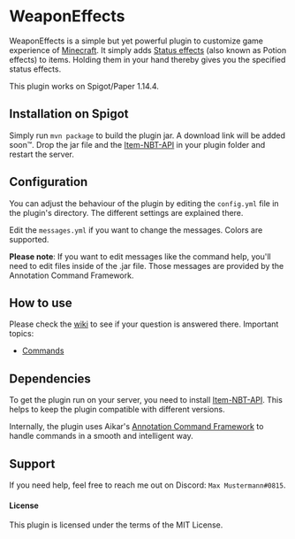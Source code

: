 # WeaponEffects

WeaponEffects is a simple but yet powerful plugin to customize game experience of [Minecraft](https://minecraft.net).
It simply adds [Status effects](https://minecraft.gamepedia.com/Status_effect) (also known as Potion effects) to items.
Holding them in your hand thereby gives you the specified status effects.

This plugin works on Spigot/Paper 1.14.4. 

## Installation on Spigot

Simply run `mvn package` to build the plugin jar. A download link will be added soon™.
Drop the jar file and the [Item-NBT-API](https://www.spigotmc.org/resources/item-entity-tile-nbt-api.7939/) in your
plugin folder and restart the server.

## Configuration

You can adjust the behaviour of the plugin by editing the `config.yml` file in the plugin's directory. 
The different settings are explained there.

Edit the `messages.yml` if you want to change the messages. Colors are supported.

**Please note**: If you want to edit messages like the command help, you'll need to edit files inside of the .jar file. 
Those messages are provided by the Annotation Command Framework.

## How to use

Please check the [wiki](https://github.com/SirYwell/WeaponEffects/wiki/) to see if your question is answered there. Important topics:

- [Commands](https://github.com/SirYwell/WeaponEffects/wiki/Commands)

## Dependencies

To get the plugin run on your server, you need to install 
[Item-NBT-API](https://www.spigotmc.org/resources/item-entity-tile-nbt-api.7939/).
This helps to keep the plugin compatible with different versions.

Internally, the plugin uses Aikar's 
[Annotation Command Framework](https://www.spigotmc.org/threads/acf-beta-annotation-command-framework.234266/) to handle
commands in a smooth and intelligent way.

## Support
If you need help, feel free to reach me out on Discord: `Max Mustermann#0815`.

#### License

This plugin is licensed under the terms of the MIT License.
